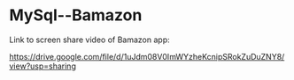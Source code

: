 # MySql--Bamazon

Link to screen share video of Bamazon app:

https://drive.google.com/file/d/1uJdm08V0ImWYzheKcnipSRokZuDuZNY8/view?usp=sharing
